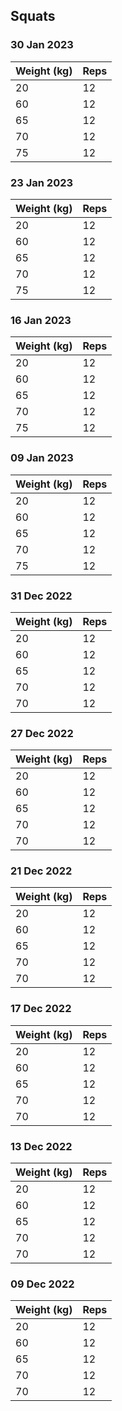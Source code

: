 ## Squats

### 30 Jan 2023

| Weight (kg) | Reps |
| ----------- | ---- |
| 20 | 12 |
| 60 | 12 |
| 65 | 12 |
| 70 | 12 |
| 75 | 12 |

### 23 Jan 2023

| Weight (kg) | Reps |
| ----------- | ---- |
| 20 | 12 |
| 60 | 12 |
| 65 | 12 |
| 70 | 12 |
| 75 | 12 |

### 16 Jan 2023

| Weight (kg) | Reps |
| ----------- | ---- |
| 20 | 12 |
| 60 | 12 |
| 65 | 12 |
| 70 | 12 |
| 75 | 12 |

### 09 Jan 2023

| Weight (kg) | Reps |
| ----------- | ---- |
| 20 | 12 |
| 60 | 12 |
| 65 | 12 |
| 70 | 12 |
| 75 | 12 |

### 31 Dec 2022

| Weight (kg) | Reps |
| ----------- | ---- |
| 20 | 12 |
| 60 | 12 |
| 65 | 12 |
| 70 | 12 |
| 70 | 12 |

### 27 Dec 2022

| Weight (kg) | Reps |
| ----------- | ---- |
| 20 | 12 |
| 60 | 12 |
| 65 | 12 |
| 70 | 12 |
| 70 | 12 |

### 21 Dec 2022

| Weight (kg) | Reps |
| ----------- | ---- |
| 20 | 12 |
| 60 | 12 |
| 65 | 12 |
| 70 | 12 |
| 70 | 12 |

### 17 Dec 2022

| Weight (kg) | Reps |
| ----------- | ---- |
| 20 | 12 |
| 60 | 12 |
| 65 | 12 |
| 70 | 12 |
| 70 | 12 |

### 13 Dec 2022

| Weight (kg) | Reps |
| ----------- | ---- |
| 20 | 12 |
| 60 | 12 |
| 65 | 12 |
| 70 | 12 |
| 70 | 12 |

### 09 Dec 2022

| Weight (kg) | Reps |
| ----------- | ---- |
| 20 | 12 |
| 60 | 12 |
| 65 | 12 |
| 70 | 12 |
| 70 | 12 |
